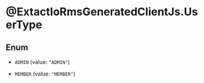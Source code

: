 # @ExtactIoRmsGeneratedClientJs.UserType

## Enum


* `ADMIN` (value: `"ADMIN"`)

* `MEMBER` (value: `"MEMBER"`)


